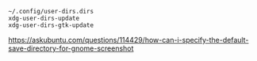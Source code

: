 ```
~/.config/user-dirs.dirs
xdg-user-dirs-update
xdg-user-dirs-gtk-update
```

https://askubuntu.com/questions/114429/how-can-i-specify-the-default-save-directory-for-gnome-screenshot